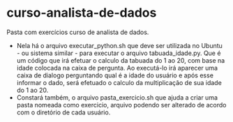 # curso-analista-de-dados
 Pasta com exercícios curso de analista de dados.
* Nela há o arquivo executar_python.sh que deve ser utilizada no Ubuntu - ou sistema similar - para executar o arquivo tabuada_idade.py. Que é um código que irá efetuar o calculo da tabuada do 1 ao 20, com base na idade colocada na caixa de pergunta. Ao executá-lo irá aparecer uma caixa de dialogo perguntando qual é a idade do usuário e após esse informar o dado, será efetuado o calculo da multiplicação de sua idade do 1 ao 20.
* Constará também, o arquivo pasta_exercicio.sh que ajuda a criar uma pasta nomeada como exercicio, arquivo podendo ser alterado de acordo com o diretório de cada usuário.
 



